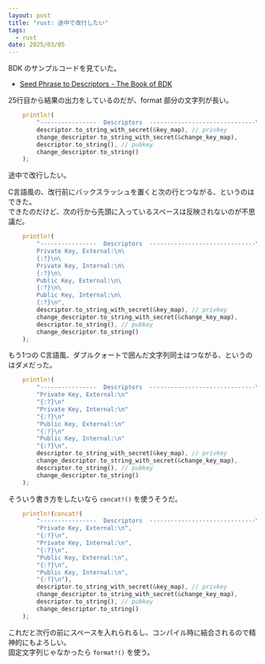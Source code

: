 ```yaml
---
layout: post
title: "rust: 途中で改行したい"
tags:
  - rust
date: 2025/03/05
---
```


BDK のサンプルコードを見ていた。

* [Seed Phrase to Descriptors - The Book of BDK](https://bitcoindevkit.github.io/book-of-bdk/cookbook/keys-descriptors/seed-phrase/)

25行目から結果の出力をしているのだが、format 部分の文字列が長い。

```rust
    println!(
        "----------------  Descriptors  ------------------------------\nPrivate Key, External:\n{:?}\nPrivate Key, Internal:\n{:?}\nPublic Key, External:\n{:?}\nPublic Key, Internal:\n{:?}\n",
        descriptor.to_string_with_secret(&key_map), // privkey
        change_descriptor.to_string_with_secret(&change_key_map),
        descriptor.to_string(), // pubkey
        change_descriptor.to_string()
    );
```

途中で改行したい。

C言語風の、改行前にバックスラッシュを置くと次の行とつながる、というのはできた。  
できたのだけど、次の行から先頭に入っているスペースは反映されないのが不思議だ。

```rust
    println!(
        "----------------  Descriptors  ------------------------------\n\
        Private Key, External:\n\
        {:?}\n\
        Private Key, Internal:\n\
        {:?}\n\
        Public Key, External:\n\
        {:?}\n\
        Public Key, Internal:\n\
        {:?}\n",
        descriptor.to_string_with_secret(&key_map), // privkey
        change_descriptor.to_string_with_secret(&change_key_map),
        descriptor.to_string(), // pubkey
        change_descriptor.to_string()
    );
```

もう1つの C言語風、ダブルクォートで囲んだ文字列同士はつながる、というのはダメだった。

```rust
    println!(
        "----------------  Descriptors  ------------------------------\n"
        "Private Key, External:\n"
        "{:?}\n"
        "Private Key, Internal:\n"
        "{:?}\n"
        "Public Key, External:\n"
        "{:?}\n"
        "Public Key, Internal:\n"
        "{:?}\n",
        descriptor.to_string_with_secret(&key_map), // privkey
        change_descriptor.to_string_with_secret(&change_key_map),
        descriptor.to_string(), // pubkey
        change_descriptor.to_string()
    );
```

そういう書き方をしたいなら `concat!()` を使うそうだ。

```rust
    println!(concat!(
        "----------------  Descriptors  ------------------------------\n",
        "Private Key, External:\n",
        "{:?}\n",
        "Private Key, Internal:\n",
        "{:?}\n",
        "Public Key, External:\n",
        "{:?}\n",
        "Public Key, Internal:\n",
        "{:?}\n"),
        descriptor.to_string_with_secret(&key_map), // privkey
        change_descriptor.to_string_with_secret(&change_key_map),
        descriptor.to_string(), // pubkey
        change_descriptor.to_string()
    );
```

これだと次行の前にスペースを入れられるし、コンパイル時に結合されるので精神的にもよろしい。  
固定文字列じゃなかったら `format!()` を使う。
